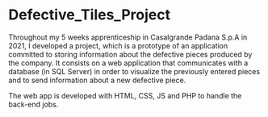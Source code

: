 # Defective_Tiles_Project

Throughout my 5 weeks apprenticeship in Casalgrande Padana S.p.A in 2021, I developed a project, which is a prototype of an application committed to storing information about the defective pieces produced by the company.
It consists on a web application that communicates with a database (in SQL Server) in order to visualize the previously entered pieces and to send information about a new defective piece.

The web app is developed with HTML, CSS, JS and PHP to handle the back-end jobs.
